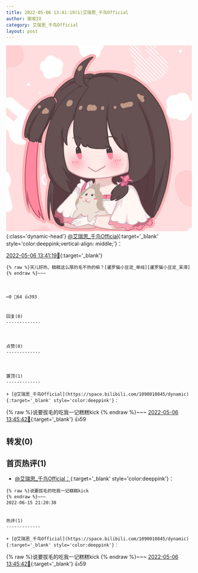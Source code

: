 ```yaml
---
title: 2022-05-06 13:41:19(1)艾瑞思_千鸟Official
author: 御坂IO
category: 艾瑞思_千鸟Official
layout: post
---
```


![img](/images/7e08840c56f251de28bdf766b647bd5fe9a5d50a.jpg){:class='dynamic-head'}
[@艾瑞思_千鸟Official](https://space.bilibili.com/1090010845/dynamic){:target='_blank' style='color:deeppink;vertical-align: middle;'}：

[2022-05-06 13:41:19🔗](https://t.bilibili.com/657032410355990549){:target='_blank'}

~~~
{% raw %}天儿好热、糕糕这么厚的毛不热的嘛？[暹罗猫小豆泥_单纯][暹罗猫小豆泥_呆滞]
{% endraw %}~~~



↪️0 💬64 👍393


回复(0)
-------------



点赞(0)
-------------



置顶(1)
-------------

+ [@艾瑞思_千鸟Official](https://space.bilibili.com/1090010845/dynamic){:target='_blank' style='color:deeppink'}：
~~~
{% raw %}说要拔毛的吃我一记糕糕kick
{% endraw %}~~~
[2022-05-06 13:45:42🔗](https://t.bilibili.com/657032410355990549#reply111930517488){:target='_blank'} 👍59


转发(0)
-------------



首页热评(1)
-------------

+ [@艾瑞思_千鸟Official：](https://space.bilibili.com/1090010845/dynamic){:target='_blank' style='color:deeppink'}：
~~~
{% raw %}说要拔毛的吃我一记糕糕kick
{% endraw %}~~~
2022-06-15 21:20:38


热评(1)
-------------

+ [@艾瑞思_千鸟Official](https://space.bilibili.com/1090010845/dynamic){:target='_blank' style='color:deeppink'}：
~~~
{% raw %}说要拔毛的吃我一记糕糕kick
{% endraw %}~~~
[2022-05-06 13:45:42🔗](https://t.bilibili.com/657032410355990549#reply111930517488){:target='_blank'} 👍59


